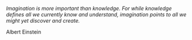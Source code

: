 <i>Imagination is more important than knowledge. For while knowledge defines all we currently know and understand, imagination points to all we might yet discover and create. </i>

Albert Einstein